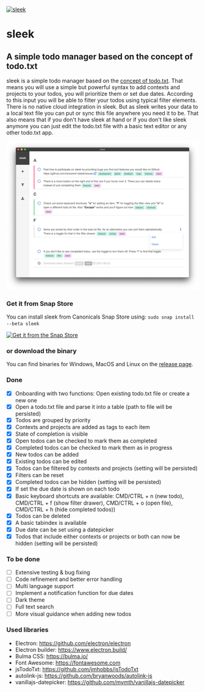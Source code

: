 [![sleek](https://snapcraft.io/sleek/badge.svg)](https://snapcraft.io/sleek)
# sleek
## A simple todo manager based on the concept of todo.txt
sleek is a simple todo manager based on the <a href="https://github.com/todotxt/todo.txt">concept of todo.txt</a>. That means you will use a simple but powerful syntax to add contexts and projects to your todos, you will prioritize them or set due dates. According to this input you will be able to filter your todos using typical filter elements. There is no native cloud integration in sleek. But as sleek writes your data to a local text file you can put or sync this file anywhere you need it to be. That also means that if you don't have sleek at hand or if you don't like sleek anymore you can just edit the todo.txt file with a basic text editor or any other todo.txt app.

![Alt text](assets/sleek.screenshot_main.png?raw=true "Screenshot of sleek")

### Get it from Snap Store
You can install sleek from Canonicals Snap Store using: `sudo snap install --beta sleek`

[![Get it from the Snap Store](https://snapcraft.io/static/images/badges/en/snap-store-black.svg)](https://snapcraft.io/sleek)

### or download the binary
You can find binaries for Windows, MacOS and Linux on the <a href="https://github.com/ransome1/sleek/releases/latest">release page</a>.

### Done
* [x] Onboarding with two functions: Open existing todo.txt file or create a new one
* [x] Open a todo.txt file and parse it into a table (path to file will be persisted)
* [x] Todos are grouped by priority
* [x] Contexts and projects are added as tags to each item
* [x] State of completion is visible
* [x] Open todos can be checked to mark them as completed
* [x] Completed todos can be checked to mark them as in progress
* [x] New todos can be added
* [x] Existing todos can be edited
* [x] Todos can be filtered by contexts and projects (setting will be persisted)
* [x] Filters can be reset
* [x] Completed todos can be hidden (setting will be persisted)
* [x] If set the due date is shown on each todo
* [x] Basic keyboard shortcuts are available: CMD/CTRL + n (new todo), CMD/CTRL + f (show filter drawer), CMD/CTRL + o (open file), CMD/CTRL + h (hide completed todos))
* [x] Todos can be deleted
* [x] A basic tabindex is available
* [x] Due date can be set using a datepicker
* [x] Todos that include either contexts or projects or both can now be hidden (setting will be persisted)

### To be done
* [ ] Extensive testing & bug fixing
* [ ] Code refinement and better error handling
* [ ] Multi language support
* [ ] Implement a notification function for due dates
* [ ] Dark theme
* [ ] Full text search
* [ ] More visual guidance when adding new todos

### Used libraries
- Electron: https://github.com/electron/electron
- Electron builder: https://www.electron.build/
- Bulma CSS: https://bulma.io/
- Font Awesome: https://fontawesome.com
- jsTodoTxt: https://github.com/jmhobbs/jsTodoTxt
- autolink-js: https://github.com/bryanwoods/autolink-js
- vanillajs-datepicker: https://github.com/mymth/vanillajs-datepicker
